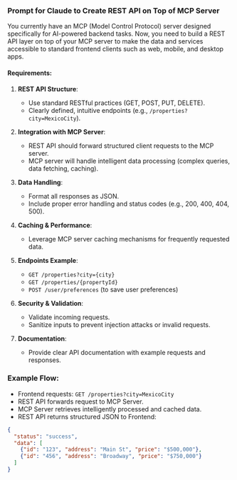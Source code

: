 
### Prompt for Claude to Create REST API on Top of MCP Server

You currently have an MCP (Model Control Protocol) server designed specifically for AI-powered backend tasks. Now, you need to build a REST API layer on top of your MCP server to make the data and services accessible to standard frontend clients such as web, mobile, and desktop apps.

#### Requirements:

1. **REST API Structure**:
   - Use standard RESTful practices (GET, POST, PUT, DELETE).
   - Clearly defined, intuitive endpoints (e.g., `/properties?city=MexicoCity`).

2. **Integration with MCP Server**:
   - REST API should forward structured client requests to the MCP server.
   - MCP server will handle intelligent data processing (complex queries, data fetching, caching).

3. **Data Handling**:
   - Format all responses as JSON.
   - Include proper error handling and status codes (e.g., 200, 400, 404, 500).

4. **Caching & Performance**:
   - Leverage MCP server caching mechanisms for frequently requested data.

5. **Endpoints Example**:
   - `GET /properties?city={city}`
   - `GET /properties/{propertyId}`
   - `POST /user/preferences` (to save user preferences)

6. **Security & Validation**:
   - Validate incoming requests.
   - Sanitize inputs to prevent injection attacks or invalid requests.

7. **Documentation**:
   - Provide clear API documentation with example requests and responses.

### Example Flow:
- Frontend requests: `GET /properties?city=MexicoCity`
- REST API forwards request to MCP Server.
- MCP Server retrieves intelligently processed and cached data.
- REST API returns structured JSON to Frontend:

```json
{
  "status": "success",
  "data": [
    {"id": "123", "address": "Main St", "price": "$500,000"},
    {"id": "456", "address": "Broadway", "price": "$750,000"}
  ]
}
```
